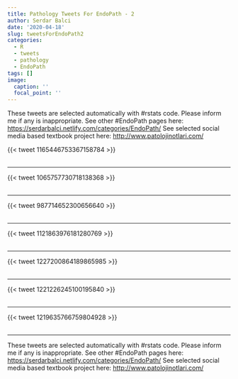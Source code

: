 ```yaml
---
title: Pathology Tweets For EndoPath - 2
author: Serdar Balci
date: '2020-04-18'
slug: tweetsForEndoPath2
categories:
  - R
  - tweets
  - pathology
  - EndoPath
tags: []
image:
  caption: ''
  focal_point: ''
---
```



These tweets are selected automatically with #rstats code. Please inform me if any is inappropriate.
See other #EndoPath pages here: https://serdarbalci.netlify.com/categories/EndoPath/ 
See selected social media based textbook project here: http://www.patolojinotlari.com/

{{< tweet 1165446753367158784 >}}
<br>
<br>
<hr>
{{< tweet 1065757730718138368 >}}
<br>
<br>
<hr>
{{< tweet 987714652300656640 >}}
<br>
<br>
<hr>
{{< tweet 1121863976181280769 >}}
<br>
<br>
<hr>
{{< tweet 1227200864189865985 >}}
<br>
<br>
<hr>
{{< tweet 1221226245100195840 >}}
<br>
<br>
<hr>
{{< tweet 1219635766759804928 >}}
<br>
<br>
<hr>


These tweets are selected automatically with #rstats code. Please inform me if any is inappropriate.
See other #EndoPath pages here: https://serdarbalci.netlify.com/categories/EndoPath/ 
See selected social media based textbook project here: http://www.patolojinotlari.com/
